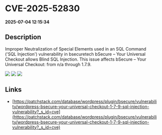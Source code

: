 # CVE-2025-52830

**2025-07-04 12:15:34**

## Description
Improper Neutralization of Special Elements used in an SQL Command ('SQL Injection') vulnerability in bsecuretech bSecure &#8211; Your Universal Checkout allows Blind SQL Injection. This issue affects bSecure &#8211; Your Universal Checkout: from n/a through 1.7.9.

![](https://img.shields.io/static/v1?label=Score&message=9.3&color=red)
![](https://img.shields.io/static/v1?label=Severity&message=CRITICAL&color=red)
![](https://img.shields.io/static/v1?label=CWE&message=SQL&color=green)

## Links
- [https://patchstack.com/database/wordpress/plugin/bsecure/vulnerability/wordpress-bsecure-your-universal-checkout-1-7-9-sql-injection-vulnerability?_s_id=cve](https://patchstack.com/database/wordpress/plugin/bsecure/vulnerability/wordpress-bsecure-your-universal-checkout-1-7-9-sql-injection-vulnerability?_s_id=cve)
